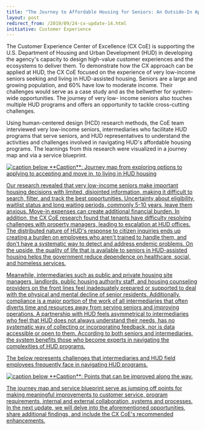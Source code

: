 ```yaml
---
title: "The Journey to Affordable Housing for Seniors: An Outside-In Approach to Improving HUD Operations and Transforming Customer Experience"
layout: post
redirect_from: /2019/09/24-cx-update-14.html
initiative: Customer Experience
---
```


The Customer Experience Center of Excellence (CX CoE) is supporting the U.S. Department of Housing and Urban Development (HUD)
in developing the agency's capacity to design high-value customer experiences and the ecosystems to deliver them. To 
demonstrate how the CX approach can be applied at HUD, the CX CoE focused on the experience of very low-income seniors 
seeking and living in HUD-assisted housing. Seniors are a large and growing population, and 60% have low to moderate income. 
Their challenges would serve as a case study and as the bellwether for system-wide opportunities. The journey of very 
low- income seniors also touches multiple HUD programs and offers an opportunity to tackle cross-cutting challenges.

Using human-centered design (HCD) research methods, the CoE team interviewed very low-income seniors, intermediaries who 
facilitate HUD programs that serve seniors, and HUD representatives to understand the activities and challenges involved in 
navigating HUD's affordable housing programs. The learnings from this research were visualized in a journey map and via a 
service blueprint. 

<a href="{{site.baseurl}}/images/JourneyHousingSeniors.png" target="_blank" rel="noopener noreferrer">
<img src="{{site.baseurl}}/images/JourneyHousingSeniors.png" alt="caption below">
**Caption**: Journey map from exploring options to applying to accepting and move in, to living in HUD housing

Our research revealed that very low-income seniors make important housing decisions with limited, disjointed information, 
making it difficult to search, filter, and track the best opportunities. Uncertainty about eligibility, waitlist status and 
long waiting periods, commonly 5-10 years, leave them anxious. Move-in expenses can create additional financial burden. In 
addition, the CX CoE research found that tenants have difficulty resolving challenges with property managers, leading to 
escalation at HUD offices. The distributed nature of HUD's response to citizen inquiries ends up creating a burden on employees who aren't trained to handle them, and don't have a systematic way to detect and address endemic problems. On the upside, the quality of life that is available to seniors in HUD-assisted housing helps the government reduce dependence on healthcare, social, and homeless services. 

Meanwhile, intermediaries such as public and private housing site managers, landlords, public housing authority staff, and 
housing counseling providers on the front lines feel inadequately prepared or supported to deal with the physical and mental 
decline of senior residents. Additionally, compliance is a major portion of the work of all intermediaries that often diverts time and resources away from serving seniors and improving operations. A partnership with HUD feels asymmetrical to 
intermediaries who feel that HUD does not always understand their needs, has no systematic way of collecting or incorporating feedback, nor is data accessible or open to them. According to both seniors and intermediaries, the system benefits those who become experts in navigating the complexities of HUD programs. 

The below represents challenges that intermediaries and HUD field employees frequently face in navigating HUD programs.

<a href="{{site.baseurl}}/images/OpportunityPointsSeniors.png" target="_blank" rel="noopener noreferrer">
<img src="{{site.baseurl}}/images/OpportunityPointsSeniors.png" alt="caption below">
**Caption**: Points that can be improved along the way.
  
The journey map and service blueprint serve as jumping off points for making meaningful improvements to customer service, 
program requirements, internal and external collaboration, systems and processes. In the next update, we will delve into 
the aforementioned opportunities, share additional findings, and include the CX CoE's recommended enhancements.
